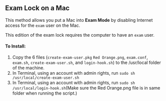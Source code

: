 ## Exam Lock on a Mac
This method allows you put a Mac into **Exam Mode** by disabling Internet access for the `exam` user on the Mac.

This edition of the exam lock requires the computer to have an `exam` user.

#### To Install:
1. Copy the 6 files (`create-exam-user.pkg` `Red Orange.png`, `exam.conf`, `exam.sh`, `create-exam-user.sh`, and `login-hook.sh`) to the /usr/local folder of the machine. 
2. In Terminal, using an account with admin rights, run `sudo sh /usr/local/create-exam-user.sh`
3. In Terminal, using an account with admin rights, run `sudo sh /usr/local/login-hook.sh`(Make sure the Red Orange.png file is in same folder when running the script.)


